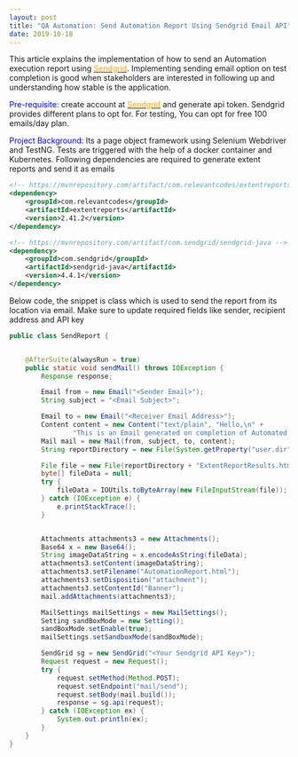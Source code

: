 ```yaml
---
layout: post
title: "QA Automation: Send Automation Report Using Sendgrid Email API"
date: 2019-10-18
---
```


This article explains the implementation of how to send an Automation execution report using [<span style="color:orange">Sendgrid</span>](https://sendgrid.com/docs/API_Reference/Web_API_v3/Mail/index.html). Implementing sending email option on test completion is good when stakeholders are interested in following up and understanding how stable is the application.   

<span style="color:blue">Pre-requisite</span>:
create account at [<span style="color:orange">Sendgrid</span>](https://app.sendgrid.com)  and generate api token. Sendgrid provides different plans to opt for. For testing, You can opt for free 100 emails/day plan.

<span style="color:blue">Project Background:</span>
Its a page object framework using Selenium Webdriver and TestNG. Tests are triggered with the help of a docker container and Kubernetes. Following dependencies are required to generate extent reports and send it as emails



``` xml
<!-- https://mvnrepository.com/artifact/com.relevantcodes/extentreports -->
<dependency>
    <groupId>com.relevantcodes</groupId>
    <artifactId>extentreports</artifactId>
    <version>2.41.2</version>
</dependency>

<!-- https://mvnrepository.com/artifact/com.sendgrid/sendgrid-java -->
<dependency>
    <groupId>com.sendgrid</groupId>
    <artifactId>sendgrid-java</artifactId>
    <version>4.4.1</version>
</dependency>
```


Below code, the snippet is class which is used to send the report from its location via email. Make sure to update required fields like sender, recipient address and API key



``` java
public class SendReport {


    @AfterSuite(alwaysRun = true)
    public static void sendMail() throws IOException {
        Response response;

        Email from = new Email("<Sender Email>");
        String subject = "<Email Subject>";

        Email to = new Email("<Receiver Email Address>");
        Content content = new Content("text/plain", "Hello,\n" +
                "This is an Email generated on completion of Automated Tests\n");
        Mail mail = new Mail(from, subject, to, content);
        String reportDirectory = new File(System.getProperty("user.dir")).getAbsolutePath() + "/extent-reports";

        File file = new File(reportDirectory + "ExtentReportResults.html");
        byte[] fileData = null;
        try {
            fileData = IOUtils.toByteArray(new FileInputStream(file));
        } catch (IOException e) {
            e.printStackTrace();
        }


        Attachments attachments3 = new Attachments();
        Base64 x = new Base64();
        String imageDataString = x.encodeAsString(fileData);
        attachments3.setContent(imageDataString);
        attachments3.setFilename("AutomationReport.html");
        attachments3.setDisposition("attachment");
        attachments3.setContentId("Banner");
        mail.addAttachments(attachments3);

        MailSettings mailSettings = new MailSettings();
        Setting sandBoxMode = new Setting();
        sandBoxMode.setEnable(true);
        mailSettings.setSandboxMode(sandBoxMode);

        SendGrid sg = new SendGrid("<Your Sendgrid API Key>");
        Request request = new Request();
        try {
            request.setMethod(Method.POST);
            request.setEndpoint("mail/send");
            request.setBody(mail.build());
            response = sg.api(request);
        } catch (IOException ex) {
            System.out.println(ex);
        }
    }
}
```

